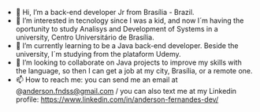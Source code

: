 - 👋 Hi, I’m a back-end developer Jr from Brasília - Brazil.
- 👀 I’m interested in tecnology since I was a kid, and now I´m having the oportunity to study Analisys and Development of Systems in a university, Centro Universitário de Brasília.
- 🌱 I’m currently learning to be a Java back-end developer. Beside the university, I´m studying from the plataform Udemy.
- 💞️ I’m looking to collaborate on Java projects to improve my skills with the language, so then I can get a job at my city, Brasília, or a remote one.  
- 📫 How to reach me: you can send me an email at @anderson.fndss@gmail.com / you can also text me at my Linkedin profile: https://www.linkedin.com/in/anderson-fernandes-dev/ 

<!---
andersonfnds-dev/andersonfnds-dev is a ✨ special ✨ repository because its `README.md` (this file) appears on your GitHub profile.
You can click the Preview link to take a look at your changes.
--->
